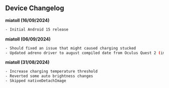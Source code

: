 ## **Device Changelog** ##

**miatoll (16/09/2024)**

```bash
- Initial Android 15 release
```

**miatoll (06/09/2024)**

```bash
- Should fixed an issue that might caused charging stucked
- Updated adreno driver to august compiled date from Oculus Quest 2 (improvement on stability)
```

**miatoll (31/08/2024)**

```bash
- Increase charging temperature threshold
- Reverted some auto brightness changes
- Skipped nativeDetachImage
```
